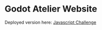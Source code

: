 # Godot Atelier Website

Deployed version here: [Javascript Challenge](https://adam-daly.github.io/Javascript-Challenge/)